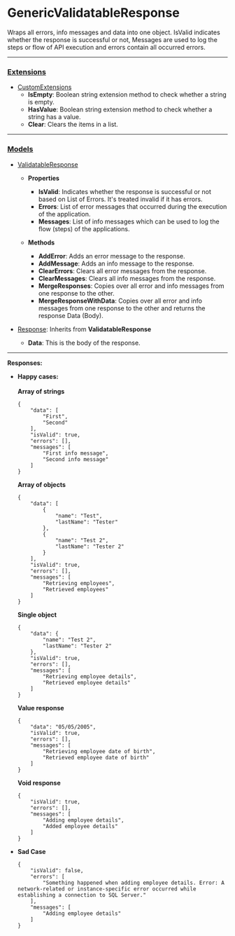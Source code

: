 # GenericValidatableResponse
Wraps all errors, info messages and data into one object. IsValid indicates whether the response is successful or not, Messages are used to log the steps or flow of API execution and errors contain all occurred errors.

---
### [Extensions](https://github.com/McebisiMK/GenericValidatableResponse/tree/main/Extensions)
- [CustomExtensions](https://github.com/McebisiMK/GenericValidatableResponse/blob/main/Extensions/CustomExtensions.cs)
    - **IsEmpty**: Boolean string extension method to check whether a string is empty.
    - **HasValue**: Boolean string extension method to check whether a string has a value.
    - **Clear**: Clears the items in a list. 

---
### [Models](https://github.com/McebisiMK/GenericValidatableResponse/tree/main/Models)
- [ValidatableResponse](https://github.com/McebisiMK/GenericValidatableResponse/blob/main/Models/ValidatableResponse.cs)
    - **Properties**
        - **IsValid**: Indicates whether the response is successful or not based on List of Errors. It's treated invalid if it has errors.
        - **Errors**: List of error messages that occurred during the execution of the application.
        - **Messages**: List of info messages which can be used to log the flow (steps) of the applications. 
    
    - **Methods**
        - **AddError**: Adds an error message to the response.
        - **AddMessage**: Adds an info message to the response.
        - **ClearErrors**: Clears all error messages from the response.
        - **ClearMessages**: Clears all info messages from the response.
        - **MergeResponses**: Copies over all error and info messages from one response to the other. 
        - **MergeResponseWithData**: Copies over all error and info messages from one response to the other and returns the response Data (Body).

- [Response](https://github.com/McebisiMK/GenericValidatableResponse/blob/main/Models/Response.cs): Inherits from **ValidatableResponse**
    - **Data**: This is the body of the response. 
---

**Responses:**
- **Happy cases:**
    <br/><br/>
    **Array of strings**
    ```
    {
        "data": [
            "First",
            "Second"
        ],
        "isValid": true,
        "errors": [],
        "messages": [
            "First info message",
            "Second info message"
        ]
    }
    ```
    
    **Array of objects**
    ```
    {
        "data": [
            {
                "name": "Test",
                "lastName": "Tester"
            },
            {
                "name": "Test 2",
                "lastName": "Tester 2"
            }
        ],
        "isValid": true,
        "errors": [],
        "messages": [
            "Retrieving employees",
            "Retrieved employees"
        ]
    }
    ```

    **Single object**
    ```
    {
        "data": {
            "name": "Test 2",
            "lastName": "Tester 2"
        },
        "isValid": true,
        "errors": [],
        "messages": [
            "Retrieving employee details",
            "Retrieved employee details"
        ]
    }
    ```

    **Value response**
    ```
    {
        "data": "05/05/2005",
        "isValid": true,
        "errors": [],
        "messages": [
            "Retrieving employee date of birth",
            "Retrieved employee date of birth"
        ]
    }
    ```

    **Void response**
    ```
    {
        "isValid": true,
        "errors": [],
        "messages": [
            "Adding employee details",
            "Added employee details"
        ]
    }
    ```
- **Sad Case**
    ```
    {
        "isValid": false,
        "errors": [
            "Something happened when adding employee details. Error: A network-related or instance-specific error occurred while establishing a connection to SQL Server."
        ],
        "messages": [
            "Adding employee details"
        ]
    }
    ```
